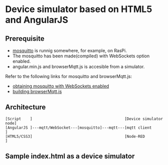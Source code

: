 # Device simulator based on HTML5 and AngularJS

## Prerequisite

- [mosquitto](https://mosquitto.org) is runnig somewhere, for example, on RasPi.
- The mosquitto has been made(compiled) with WebSockets option enabled.
- angular.min.js and browserMqtt.js is accesible from a simulator.

Refer to the following links for mosquitto and browserMqtt.js:
- [obtaining mosquitto with WebSockets enabled](https://xperimentia.com/2015/08/20/installing-mosquitto-mqtt-broker-on-raspberry-pi-with-websockets/)
- [building browserMqtt.js](https://github.com/mqttjs/MQTT.js/)

## Architecture

```
[Script    ]                                         [Device simulator node]  
[AngularJS ]---mqtt/WebSocket---[mosquitto]---mqtt---[mqtt client          ]
[HTML5/CSS3]                                         [Node-RED             ]
```

## Sample index.html as a device simulator


